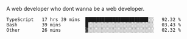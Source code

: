 A web developer who dont wanna be a web developer.

<!--START_SECTION:waka-->

```text
TypeScript   17 hrs 39 mins  ███████████████████████░░   92.32 %
Bash         39 mins         █░░░░░░░░░░░░░░░░░░░░░░░░   03.43 %
Other        26 mins         ▓░░░░░░░░░░░░░░░░░░░░░░░░   02.32 %
```

<!--END_SECTION:waka-->
